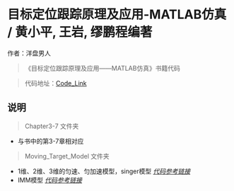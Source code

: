﻿# 目标定位跟踪原理及应用-MATLAB仿真 / 黄小平, 王岩, 缪鹏程编著

作者：洋盘男人

> 《目标定位跟踪原理及应用——MATLAB仿真》书籍代码

> 代码地址：[Code_Link](https://github.com/yangpannanren/Book_Code/tree/main/目标定位跟踪原理及应用-MATLAB仿真)

## 说明

> Chapter3-7 文件夹
- 与书中的第3-7章相对应
> Moving_Target_Model 文件夹
- 1维、2维、3维的匀速、匀加速模型，singer模型 *[代码参考链接](https://blog.csdn.net/weixin_44044161/category_10931736.html)*
- IMM模型 *[代码参考链接](https://github.com/yw1snenaas/exampleIMM)*
